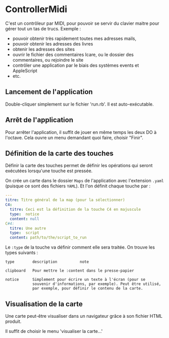 # ControllerMidi

C'est un contrôleur par MIDI, pour pouvoir se servir du clavier maitre pour gérer tout un tas de trucs. Exemple : 

* pouvoir obtenir très rapidement toutes mes adresses mails,
* pouvoir obtenir les adresses des livres
* obtenir les adresses des sites
* ouvrir le fichier des commentaires Icare, ou le dossier des commentaires, ou rejoindre le site
* contrôler une application par le biais des systèmes events et AppleScript
* etc.


## Lancement de l'application

Double-cliquer simplement sur le fichier 'run.rb'. Il est auto-exécutable.

## Arrêt de l'application

Pour arrêter l'application, il suffit de jouer en même temps les deux DO à l'octave. Cela ouvre un menu demandant quoi faire, choisir "Finir".

## Définition de la carte des touches

Définir la carte des touches permet de définir les opérations qui seront exécutées lorsqu'une touche est pressée.

On crée un carte dans le dossier `Maps` de l'application avec l'extension `.yaml` (puisque ce sont des fichiers `YAML`). Et l'on définit chaque touche par :

~~~yaml
---
titre: Titre général de la map (pour la sélectionner)
C4:
  titre: Ceci est la définition de la touche C4 en majuscule
  type:  notice
  content: null
C#4:
  titre: Une autre
  type:  script
  content: path/to/the/script_to_run

~~~

Le `:type` de la touche va définir comment elle sera traitée. On trouve les types suivants :

~~~
type        description          note

clipboard   Pour mettre le :content dans le presse-papier

notice      Simplement pour écrire un texte à l'écran (pour se
            souvenir d'informations, par exemple). Peut être utilisé,
            par exemple, pour définir le contenu de la carte.

~~~


## Visualisation de la carte

Une carte peut-être visualiser dans un navigateur grâce à son fichier HTML produit.

Il suffit de choisir le menu 'visualiser la carte…'
